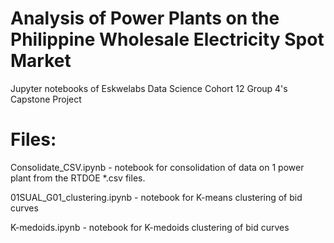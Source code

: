 # Analysis of Power Plants on the Philippine Wholesale Electricity Spot Market

Jupyter notebooks of Eskwelabs Data Science Cohort 12 Group 4's Capstone Project

# Files:

Consolidate_CSV.ipynb - notebook for consolidation of data on 1 power plant from the RTDOE *.csv files.

01SUAL_G01_clustering.ipynb - notebook for K-means clustering of bid curves

K-medoids.ipynb - notebook for K-medoids clustering of bid curves
